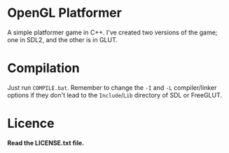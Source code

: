 # OpenGL Platformer
A simple platformer game in C++.
I've created two versions of the game; one in SDL2, and the other is in GLUT.

# Compilation
Just run `COMPILE.bat`. Remember to change the `-I` and `-L` compiler/linker options if they don't lead to the `Include`/`Lib` directory of SDL or FreeGLUT.

# Licence
**Read the LICENSE.txt file.**
